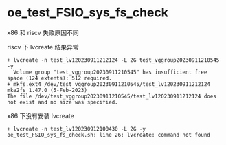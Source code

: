 # oe_test_FSIO_sys_fs_check


x86 和 riscv 失败原因不同

riscv 下 lvcreate 结果异常

```
+ lvcreate -n test_lv120230911212124 -L 2G test_vggroup20230911210545 -y
  Volume group "test_vggroup20230911210545" has insufficient free space (124 extents): 512 required.
+ mkfs.ext4 /dev/test_vggroup20230911210545/test_lv120230911212124
mke2fs 1.47.0 (5-Feb-2023)
The file /dev/test_vggroup20230911210545/test_lv120230911212124 does not exist and no size was specified.
```

x86 下没有安装 lvcreate

```
+ lvcreate -n test_lv120230912100430 -L 2G -y
oe_test_FSIO_sys_fs_check.sh: line 26: lvcreate: command not found
```
